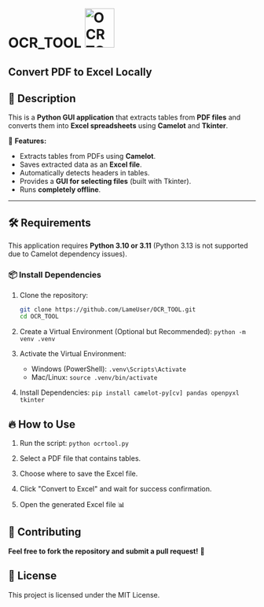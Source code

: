 # OCR_TOOL <img src="https://github.com/user-attachments/assets/8dcec40f-b504-44e4-ba70-a5876c62cbe4" alt="OCRTOOL LOGO" width="60" height="80">



## Convert PDF to Excel Locally

## 📜 Description
This is a **Python GUI application** that extracts tables from **PDF files** and converts them into **Excel spreadsheets** using **Camelot** and **Tkinter**.

🚀 **Features:**
- Extracts tables from PDFs using **Camelot**.
- Saves extracted data as an **Excel file**.
- Automatically detects headers in tables.
- Provides a **GUI for selecting files** (built with Tkinter).
- Runs **completely offline**.

---

## 🛠️ **Requirements**
This application requires **Python 3.10 or 3.11** (Python 3.13 is not supported due to Camelot dependency issues).

### **📦 Install Dependencies**
1. Clone the repository:
   ```sh
   git clone https://github.com/LameUser/OCR_TOOL.git
   cd OCR_TOOL
   ```
2. Create a Virtual Environment (Optional but Recommended):
   `python -m venv .venv`

3. Activate the Virtual Environment:
   - Windows (PowerShell):
      `.venv\Scripts\Activate`
   - Mac/Linux:
     `source .venv/bin/activate`

4. Install Dependencies:
   `pip install camelot-py[cv] pandas openpyxl tkinter`

## 🔥 **How to Use**

1. Run the script:
   `python ocrtool.py`

2. Select a PDF file that contains tables.

3. Choose where to save the Excel file.

4. Click "Convert to Excel" and wait for success confirmation.

5. Open the generated Excel file 📊

## 🤝 **Contributing**
**Feel free to fork the repository and submit a pull request!** 🚀

## 📝 **License**
This project is licensed under the MIT License.
      
